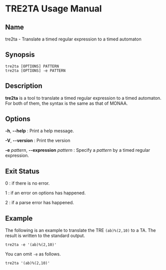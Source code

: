 # TRE2TA Usage Manual

## Name

tre2ta - Translate a timed regular expression to a timed automaton

## Synopsis

    tre2ta [OPTIONS] PATTERN
    tre2ta [OPTIONS] -e PATTERN

## Description

**tre2ta** is a tool to translate a timed regular expression to a timed automaton. For both of them, the syntax is the same as that of MONAA.

## Options

**-h**, **--help**
: Print a help message.

**-V**, **--version**
: Print the version

**-e** *pattern*, **--expression** *pattern*
: Specify a *pattern* by a timed regular expression.

## Exit Status

0
: if there is no error.

1
: if an error on options has happened.

2
: if a parse error has happened.

## Example

The following is an example to translate the TRE `(ab)%(2,10)` to a TA. The result is written to the standard output.

`tre2ta -e '(ab)%(2,10)'`

You can omit `-e` as follows.

`tre2ta '(ab)%(2,10)'`
